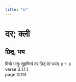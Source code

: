 ```yaml
---
title: "दर"
---
```


# दर; क्ली
## छिद्र, भय
मित्रो भानुः सुहृन्मित्रं दरं छिद्रं दरं भयम् ॥ १ ॥<br />verse 3.1.1.1<br />page 0013

